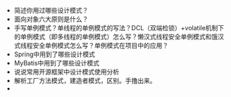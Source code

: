 - 简述你用过哪些设计模式？
- 面向对象六大原则是什么？
- 手写单例模式？单线程的单例模式的写法？DCL（双端检锁）+volatile机制下的单例模式（即多线程的单例模式）怎么写？懒汉式线程安全单例模式和饿汉式线程安全单例模式怎么写？单例模式在项目中的应用？
- Spring中用到了哪些设计模式
- MyBatis中用到了哪些设计模式
- 说说常用开源框架中设计模式使用分析
- 解析工厂方法模式，建造者模式，区别。手撸出来。
-
